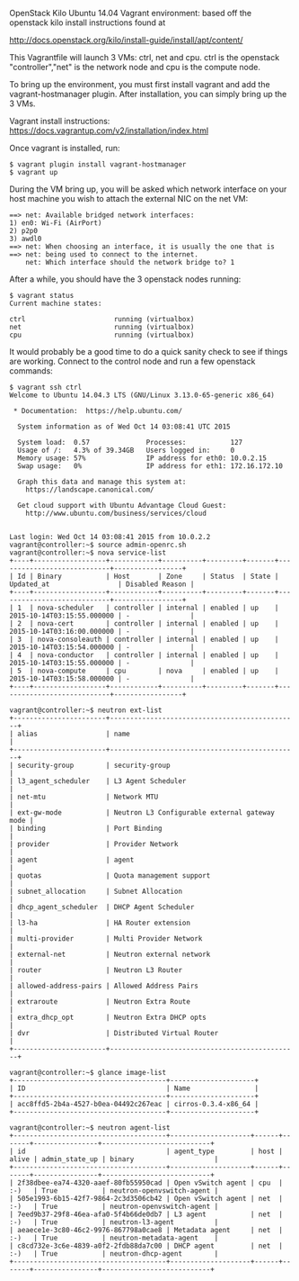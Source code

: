 OpenStack Kilo Ubuntu 14.04 Vagrant environment: based off the openstack kilo install instructions found at

http://docs.openstack.org/kilo/install-guide/install/apt/content/

This Vagrantfile will launch 3 VMs: ctrl, net and cpu. ctrl is the openstack "controller","net" is the network node and cpu is the compute node. 

To bring up the environment, you must first install vagrant and add the vagrant-hostmanager plugin. After installation, you can simply bring up the 3 VMs.

Vagrant install instructions: https://docs.vagrantup.com/v2/installation/index.html

Once vagrant is installed, run: 

```
$ vagrant plugin install vagrant-hostmanager
$ vagrant up
```

During the VM bring up, you will be asked which network interface on your host machine you wish to attach the external NIC on the net VM: 
```
==> net: Available bridged network interfaces:
1) en0: Wi-Fi (AirPort)
2) p2p0
3) awdl0
==> net: When choosing an interface, it is usually the one that is
==> net: being used to connect to the internet.
    net: Which interface should the network bridge to? 1
```

After a while, you should have the 3 openstack nodes running: 

```
$ vagrant status
Current machine states:

ctrl                      running (virtualbox)
net                       running (virtualbox)
cpu                       running (virtualbox)
```

It would probably be a good time to do a quick sanity check to see if things are working. Connect to the control node and run a few openstack commands:

```
$ vagrant ssh ctrl
Welcome to Ubuntu 14.04.3 LTS (GNU/Linux 3.13.0-65-generic x86_64)

 * Documentation:  https://help.ubuntu.com/

  System information as of Wed Oct 14 03:08:41 UTC 2015

  System load:  0.57              Processes:           127
  Usage of /:   4.3% of 39.34GB   Users logged in:     0
  Memory usage: 57%               IP address for eth0: 10.0.2.15
  Swap usage:   0%                IP address for eth1: 172.16.172.10

  Graph this data and manage this system at:
    https://landscape.canonical.com/

  Get cloud support with Ubuntu Advantage Cloud Guest:
    http://www.ubuntu.com/business/services/cloud


Last login: Wed Oct 14 03:08:41 2015 from 10.0.2.2
vagrant@controller:~$ source admin-openrc.sh 
vagrant@controller:~$ nova service-list
+----+------------------+------------+----------+---------+-------+----------------------------+-----------------+
| Id | Binary           | Host       | Zone     | Status  | State | Updated_at                 | Disabled Reason |
+----+------------------+------------+----------+---------+-------+----------------------------+-----------------+
| 1  | nova-scheduler   | controller | internal | enabled | up    | 2015-10-14T03:15:55.000000 | -               |
| 2  | nova-cert        | controller | internal | enabled | up    | 2015-10-14T03:16:00.000000 | -               |
| 3  | nova-consoleauth | controller | internal | enabled | up    | 2015-10-14T03:15:54.000000 | -               |
| 4  | nova-conductor   | controller | internal | enabled | up    | 2015-10-14T03:15:55.000000 | -               |
| 5  | nova-compute     | cpu        | nova     | enabled | up    | 2015-10-14T03:15:58.000000 | -               |
+----+------------------+------------+----------+---------+-------+----------------------------+-----------------+

vagrant@controller:~$ neutron ext-list
+-----------------------+-----------------------------------------------+
| alias                 | name                                          |
+-----------------------+-----------------------------------------------+
| security-group        | security-group                                |
| l3_agent_scheduler    | L3 Agent Scheduler                            |
| net-mtu               | Network MTU                                   |
| ext-gw-mode           | Neutron L3 Configurable external gateway mode |
| binding               | Port Binding                                  |
| provider              | Provider Network                              |
| agent                 | agent                                         |
| quotas                | Quota management support                      |
| subnet_allocation     | Subnet Allocation                             |
| dhcp_agent_scheduler  | DHCP Agent Scheduler                          |
| l3-ha                 | HA Router extension                           |
| multi-provider        | Multi Provider Network                        |
| external-net          | Neutron external network                      |
| router                | Neutron L3 Router                             |
| allowed-address-pairs | Allowed Address Pairs                         |
| extraroute            | Neutron Extra Route                           |
| extra_dhcp_opt        | Neutron Extra DHCP opts                       |
| dvr                   | Distributed Virtual Router                    |
+-----------------------+-----------------------------------------------+

vagrant@controller:~$ glance image-list
+--------------------------------------+---------------------+
| ID                                   | Name                |
+--------------------------------------+---------------------+
| acc8ffd5-2b4a-4527-b0ea-04492c267eac | cirros-0.3.4-x86_64 |
+--------------------------------------+---------------------+

vagrant@controller:~$ neutron agent-list
+--------------------------------------+--------------------+------+-------+----------------+---------------------------+
| id                                   | agent_type         | host | alive | admin_state_up | binary                    |
+--------------------------------------+--------------------+------+-------+----------------+---------------------------+
| 2f38dbee-ea74-4320-aaef-80fb55950cad | Open vSwitch agent | cpu  | :-)   | True           | neutron-openvswitch-agent |
| 505e1993-6b15-42f7-9864-2c3d3506cb42 | Open vSwitch agent | net  | :-)   | True           | neutron-openvswitch-agent |
| 7eed9b37-29f8-46ea-afa0-5f4b66de0db7 | L3 agent           | net  | :-)   | True           | neutron-l3-agent          |
| aeaece1e-3c80-46c2-9976-867798a0cae8 | Metadata agent     | net  | :-)   | True           | neutron-metadata-agent    |
| c8cd732e-3c6e-4839-a0f2-2fdb88da7c00 | DHCP agent         | net  | :-)   | True           | neutron-dhcp-agent        |
+--------------------------------------+--------------------+------+-------+----------------+---------------------------+

```



